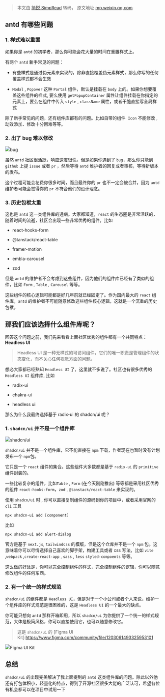 > 本文由 [简悦 SimpRead](http://ksria.com/simpread/) 转码， 原文地址 [mp.weixin.qq.com](https://mp.weixin.qq.com/s/gKnzNVY1HHfbMFquKYLGvw)

antd 有哪些问题
----------

### 1. 样式难以重置

如果你是 `antd` 的初学者，那么你可能会花大量的时间在重置样式上。

有两个 `antd` 新手常见的问题：

*   有些样式是通过伪元素来实现的，除非直接覆盖伪元素样式，那么你写的任何覆盖样式都不会生效
    
*   `Modal` , `Popover` 这种 `Portal` 组件，默认是挂载在 `body` 上的。如果你想要覆盖这些组件的样式, 要么使用 `getPopupContainer` 属性让组件挂载在你指定的元素上，要么在组件中传入 `style` , `className` 属性，或者干脆直接写全局样式
    

除了新手常见的问题，还有组件库都有的问题。比如自带的组件  `Icon` 不能修改 , 动效添加、修改十分困难等等。

### 2. 出了 bug 难以修改

![](https://mmbiz.qpic.cn/mmbiz_png/lCQLg02gtibtc9KXKrS00b835iaWUr63wZrHy8hgXCd76lhicn2h6uBuZfV759crpUkFFoVBaAibJHia2Q1IfY40ib0Q/640?wx_fmt=png)bug

虽然 `antd` 社区很活跃，响应速度很快。但是如果你遇到了 `bug`，那么你只能到 `github` 上提 `issue` 或者 `pr` ，然后等待 `antd` 维护者的回复或者审核，等待新版本的发布。

这个过程可能会花费你很多时间，而且最终你的 `pr` 也不一定会被合并，因为 `antd` 维护者可能会觉得你的 `pr` 不符合他们的设计理念。

### 3. 历史包袱太重

这也是 `antd` 这一类组件库的通病。大家都知道，`react` 的生态圈是非常活跃的，随着时间的流逝，社区会出现一些非常优秀的组件，比如

*   react-hooks-form
    
*   @tanstack/react-table
    
*   framer-motion
    
*   embla-carousel
    
*   zod
    

但是 `antd` 的维护者不会考虑到这些组件，因为他们的组件库已经有了类似的组件，比如 `Form` , `Table` , `Carousel` 等等。

这些组件的核心逻辑可能都是好几年前就已经固定了。作为国内最大的 `react` 组件库，`antd` 的维护者不可能随意修改这些组件核心逻辑，这就是一个沉重的历史包袱。

那我们应该选择什么组件库呢？
--------------

回答这个问题之前，我们先来看看上面社区优秀的组件都有一个共同特点：**Headless UI**

> Headless UI 是一种无样式的可访问组件，它们的唯一职责是管理组件的状态变化，而不关心任何视觉方面的问题。

想必大家都已经熟知 `Headless UI` 了，这里就不多说了。社区也有很多优秀的 `Headless UI` 组件库, 比如

*   radix-ui
    
*   chakra-ui
    
*   headless ui
    

那么为什么我最终选择基于 radix-ui 的 shadcn/ui 呢？

### 1. `shadcn/ui` 并不是一个组件库

![](https://mmbiz.qpic.cn/mmbiz_png/lCQLg02gtibtc9KXKrS00b835iaWUr63wZxaxW5DNzA30liaktvgYVh1Gw43WdgTgI6er2kFCG24KTULjPWBSiah7A/640?wx_fmt=png)shadcn/ui

`shadcn/ui` 并不是一个组件库，它不能直接在 `npm` 下载，作者现在也暂时没有计划发布一个 `npm`包。

它只是一个 `react` 组件的集合。这些组件大多数都是基于 `radix-ui` 的 `primitive` 组件封装的。

一些比较复杂的组件，比如`Table` , `Form` (在今天刚刚推出) 等等都是采用社区优秀的组件 `react-hooks-form`，`zod` , `@tanstack/react-table` 来实现的。

使用 `shadcn/ui` 时 , 你可以直接复制组件的源码到你的项目中，或者采用官网的 `cli` 工具

```
npx shadcn-ui add [component]
```

比如

```
npx shadcn-ui add alert-dialog
```

官方是基于 `next.js`, `tailwindcss` 的模版，但是这个仓库并不是一个 `npm` 包。这意味着你可以尽情选择自己喜欢的脚手架，构建工具或者 css 写法，比如 `vite` ,`webpack` ,`create-react-app` , `sass` , `less` `styled-compoents` 等等。

这么做的好处是，你可以完全控制组件的样式，完全控制组件的逻辑，你可以随意修改组件的任何东西。

### 2. 有一个统一的样式规范

`shadcn/ui` 的组件都是 `Headless UI`，但是对于一个小公司或者个人来说，维护一个组件库的样式规范是很困难的，这是 `Headless UI` 的一个最大的缺点。

你可能只想向 `antd` 那样开箱即用，所以 `shadcn/ui` 为你提供了一个统一的样式规范，大体是极简风格，你可以直接使用它，也可以随意修改它。

> 这是 `shadcn/ui` 的 [Figma UI Kit]:https://www.figma.com/community/file/1203061493325953101

![](https://mmbiz.qpic.cn/mmbiz_png/lCQLg02gtibtc9KXKrS00b835iaWUr63wZwibvgHO6ibzQucL6e3pQRRQJ2HhpHAe1jtAXIfE1xMlTIA0oSHZ00s4Q/640?wx_fmt=png)Figma UI Kit

总结
--

`shadcn/ui` 的出现完美解决了我上面提到的 `antd` 这类组件库的问题。除此以外他还有打包体积小，轻量化的特点，得到了开源社区很多大佬的广泛认可，希望各位有机会都可以在项目中试用一下
